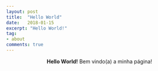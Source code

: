 ```yaml
---
layout: post
title:  "Hello World"
date:   2018-01-15
excerpt: "Hello World!"
tag:
- about
comments: true
---
```


<center><b>Hello World!</b> Bem vindo(a) a minha página!</center>
